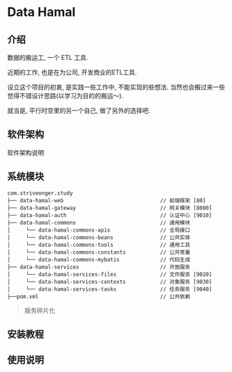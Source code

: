 # Data Hamal

## 介绍

数据的搬运工, 一个 ETL 工具.

近期的工作, 也是在为公司, 开发商业的ETL工具. 

设立这个项目的初衷, 是实践一些工作中, 不能实现的些想法. 当然也会搬过来一些觉得不错设计思路(以学习为目的的搬运～). 

就当是, 平行时空里的另一个自己, 做了另外的选择吧.

## 软件架构

软件架构说明

## 系统模块

~~~
com.striveonger.study     
├── data-hamal-web                               // 前端框架 [80]
├── data-hamal-gateway                           // 网关模块 [8080]
├── data-hamal-auth                              // 认证中心 [9010]
├── data-hamal-commons                           // 通用模块
│     └── data-hamal-commons-apis                // 全局接口
│     └── data-hamal-commons-beans               // 公共实体
│     └── data-hamal-commons-tools               // 通用工具
│     └── data-hamal-commons-constants           // 公共常量
│     └── data-hamal-commons-mybatis             // 代码生成
├── data-hamal-services                          // 开放服务
│     └── data-hamal-services-files              // 文件服务 [9020]
│     └── data-hamal-services-contexts           // 对象服务 [9030]
│     └── data-hamal-services-tasks              // 任务服务 [9040]
├──pom.xml                                       // 公共依赖
~~~

>   服务碎片化

## 安装教程

## 使用说明
